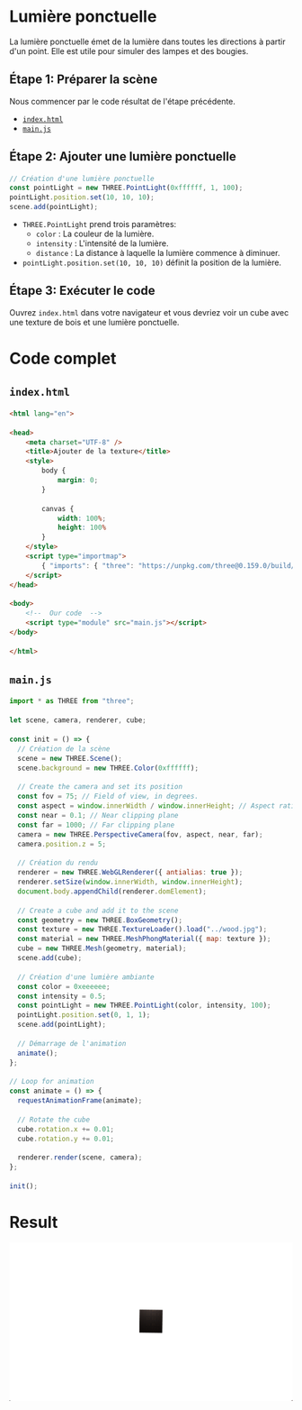 # Lumière ponctuelle
La lumière ponctuelle émet de la lumière dans toutes les directions à partir d'un point. Elle est utile pour simuler des lampes et des bougies.

## Étape 1: Préparer la scène
Nous commencer par le code résultat de l'étape précédente.
- [`index.html`](../lab1/README.md#indexhtml)
- [`main.js`](../lab1/README.md#mainjs)

## Étape 2: Ajouter une lumière ponctuelle
```js
// Création d'une lumière ponctuelle
const pointLight = new THREE.PointLight(0xffffff, 1, 100);
pointLight.position.set(10, 10, 10);
scene.add(pointLight);
```
- `THREE.PointLight` prend trois paramètres:
  - `color` : La couleur de la lumière.
  - `intensity` : L'intensité de la lumière.
  - `distance` : La distance à laquelle la lumière commence à diminuer.
- `pointLight.position.set(10, 10, 10)` définit la position de la lumière.

## Étape 3: Exécuter le code
Ouvrez `index.html` dans votre navigateur et vous devriez voir un cube avec une texture de bois et une lumière ponctuelle.

# Code complet
## `index.html`
```html
<html lang="en">

<head>
    <meta charset="UTF-8" />
    <title>Ajouter de la texture</title>
    <style>
        body {
            margin: 0;
        }
        
        canvas {
            width: 100%;
            height: 100%
        }
    </style>
    <script type="importmap">
        { "imports": { "three": "https://unpkg.com/three@0.159.0/build/three.module.js", "three/addons/": "https://unpkg.com/three@0.159.0/examples/jsm/" } }
    </script>
</head>

<body>
    <!--  Our code  -->
    <script type="module" src="main.js"></script>
</body>

</html>
```

## `main.js`
```js
import * as THREE from "three";

let scene, camera, renderer, cube;

const init = () => {
  // Création de la scène
  scene = new THREE.Scene();
  scene.background = new THREE.Color(0xffffff);

  // Create the camera and set its position
  const fov = 75; // Field of view, in degrees.
  const aspect = window.innerWidth / window.innerHeight; // Aspect ratio
  const near = 0.1; // Near clipping plane
  const far = 1000; // Far clipping plane
  camera = new THREE.PerspectiveCamera(fov, aspect, near, far);
  camera.position.z = 5;

  // Création du rendu
  renderer = new THREE.WebGLRenderer({ antialias: true });
  renderer.setSize(window.innerWidth, window.innerHeight);
  document.body.appendChild(renderer.domElement);

  // Create a cube and add it to the scene
  const geometry = new THREE.BoxGeometry();
  const texture = new THREE.TextureLoader().load("../wood.jpg");
  const material = new THREE.MeshPhongMaterial({ map: texture });
  cube = new THREE.Mesh(geometry, material);
  scene.add(cube);

  // Création d'une lumière ambiante
  const color = 0xeeeeee;
  const intensity = 0.5;
  const pointLight = new THREE.PointLight(color, intensity, 100);
  pointLight.position.set(0, 1, 1);
  scene.add(pointLight);

  // Démarrage de l'animation
  animate();
};

// Loop for animation
const animate = () => {
  requestAnimationFrame(animate);

  // Rotate the cube
  cube.rotation.x += 0.01;
  cube.rotation.y += 0.01;

  renderer.render(scene, camera);
};

init();
```

# Result
![pointLight](./result.png)
  